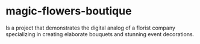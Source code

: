 # magic-flowers-boutique
Is a project that demonstrates the digital analog of a florist company specializing in creating elaborate bouquets and stunning event decorations.
